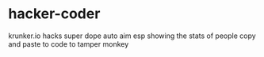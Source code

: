 # hacker-coder
krunker.io hacks super dope auto aim esp showing the stats of people copy and paste to code to tamper monkey 

